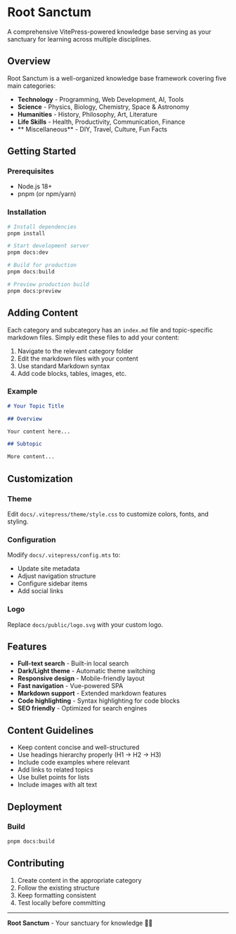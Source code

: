 # Root Sanctum

A comprehensive VitePress-powered knowledge base serving as your sanctuary for learning across multiple disciplines.

## Overview

Root Sanctum is a well-organized knowledge base framework covering five main categories:

- **Technology** - Programming, Web Development, AI, Tools
- **Science** - Physics, Biology, Chemistry, Space & Astronomy
- **Humanities** - History, Philosophy, Art, Literature
- **Life Skills** - Health, Productivity, Communication, Finance
- ** Miscellaneous** - DIY, Travel, Culture, Fun Facts

## Getting Started

### Prerequisites

- Node.js 18+ 
- pnpm (or npm/yarn)

### Installation

```bash
# Install dependencies
pnpm install

# Start development server
pnpm docs:dev

# Build for production
pnpm docs:build

# Preview production build
pnpm docs:preview
```

## Adding Content

Each category and subcategory has an `index.md` file and topic-specific markdown files. Simply edit these files to add your content:

1. Navigate to the relevant category folder
2. Edit the markdown files with your content
3. Use standard Markdown syntax
4. Add code blocks, tables, images, etc.

### Example

```markdown
# Your Topic Title

## Overview

Your content here...

## Subtopic

More content...
```

## Customization

### Theme

Edit `docs/.vitepress/theme/style.css` to customize colors, fonts, and styling.

### Configuration

Modify `docs/.vitepress/config.mts` to:
- Update site metadata
- Adjust navigation structure
- Configure sidebar items
- Add social links

### Logo

Replace `docs/public/logo.svg` with your custom logo.

## Features

- **Full-text search** - Built-in local search
- **Dark/Light theme** - Automatic theme switching
- **Responsive design** - Mobile-friendly layout
- **Fast navigation** - Vue-powered SPA
- **Markdown support** - Extended markdown features
- **Code highlighting** - Syntax highlighting for code blocks
- **SEO friendly** - Optimized for search engines

## Content Guidelines

- Keep content concise and well-structured
- Use headings hierarchy properly (H1 → H2 → H3)
- Include code examples where relevant
- Add links to related topics
- Use bullet points for lists
- Include images with alt text

## Deployment

### Build

```bash
pnpm docs:build
```

## Contributing

1. Create content in the appropriate category
2. Follow the existing structure
3. Keep formatting consistent
4. Test locally before committing

---

**Root Sanctum** - Your sanctuary for knowledge 🌳✨
